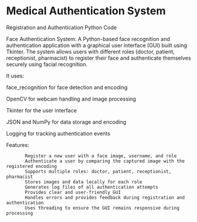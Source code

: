 # Medical Authentication System #
Registration and Authentication Python Code

 Face Authentication System: A Python-based face recognition and authentication application with a graphical user interface (GUI) built using Tkinter. The system allows users with different roles (doctor, patient, receptionist, pharmacist) to register their face and authenticate themselves securely using facial recognition.

It uses:

face_recognition for face detection and encoding

OpenCV for webcam handling and image processing

Tkinter for the user interface

JSON and NumPy for data storage and encoding

Logging for tracking authentication events

Features:

           Register a new user with a face image, username, and role
           Authenticate a user by comparing the captured image with the registered encoding
           Supports multiple roles: doctor, patient, receptionist, pharmacist
           Stores images and data locally for each role
           Generates log files of all authentication attempts
           Provides clear and user-friendly GUI
           Handles errors and provides feedback during registration and authentication
           Uses threading to ensure the GUI remains responsive during processing

